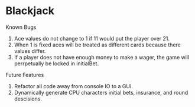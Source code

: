 # Blackjack
Known Bugs
1. Ace values do not change to 1 if 11 would put the player over 21.
2. When 1 is fixed aces will be treated as different cards because there values differ.
3. If a player does not have enough money to make a wager, the game will perrpetually be locked in initialBet.

Future Features
1. Refactor all code away from console IO to a GUI.
2. Dynamically generate CPU characters initial bets, insurance, and round descisions.
